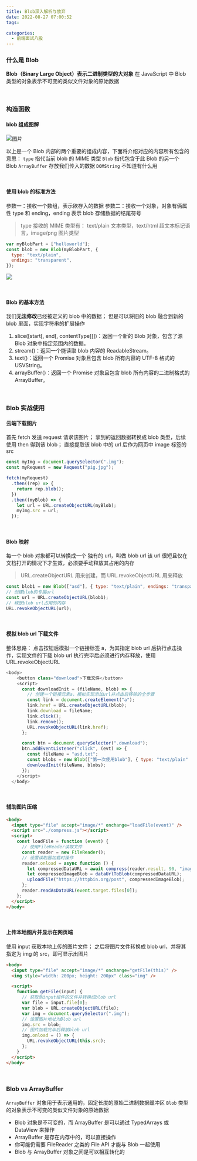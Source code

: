 ```yaml
---
title: Blob深入解析与放弃
date: 2022-08-27 07:00:52
tags:

categories:
  - 前端面试八股
---
```


### 什么是 Blob

**Blob（Binary Large Object）表示二进制类型的大对象**
在 JavaScript 中 Blob 类型的对象表示不可变的类似文件对象的原始数据

<br>

### 构造函数

#### blob 组成图解

![图片](https://p1-jj.byteimg.com/tos-cn-i-t2oaga2asx/gold-user-assets/2020/6/2/172734410c51dbed~tplv-t2oaga2asx-zoom-in-crop-mark:3024:0:0:0.awebp)

以上是一个 Blob 内部的两个重要的组成内容，下面将介绍对应的内容所有包含的意思：
`type` 指代当前 blob 的 MIME 类型
`Blob` 指代包含于此 Blob 的另一个 Blob
`ArrayBuffer` 存放我们传入的数据
`DOMString` 不知道有什么用

<br>

#### 使用 blob 的标准方法

参数一：接收一个数组，表示欲存入的数据
参数二：接收一个对象，对象有俩属性 type 和 ending，ending 表示 blob 存储数据的结尾符号

> type 接收的 MIME 类型有：
> text/plain 文本类型，text/html 超文本标记语言，image/png 图片类型

```js
var myBlobPart = ["helloworld"];
const blob = new Blob(myBlobPart, {
  type: "text/plain",
  endings: "transparent",
});
```

![](https://p1-jj.byteimg.com/tos-cn-i-t2oaga2asx/gold-user-assets/2020/6/2/172734410fb92412~tplv-t2oaga2asx-zoom-in-crop-mark:3024:0:0:0.awebp)

<br>

#### Blob 的基本方法

我们**无法修改**已经被定义的 blob 中的数据；
但是可以将旧的 blob 融合到新的 blob 里面，实现字符串的扩展操作

1. slice([start[, end[, contentType]]])：返回一个新的 Blob 对象，包含了源 Blob 对象中指定范围内的数据。
2. stream()：返回一个能读取 blob 内容的 ReadableStream。
3. text()：返回一个 Promise 对象且包含 blob 所有内容的 UTF-8 格式的 USVString。
4. arrayBuffer()：返回一个 Promise 对象且包含 blob 所有内容的二进制格式的 ArrayBuffer。

<br>

### Blob 实战使用

#### 云端下载图片

首先 fetch 发送 request 请求该图片；
拿到的返回数据转换成 blob 类型，后续使用 then 得到该 blob；
直接提取该 blob 中的 url 后作为网页中 image 标签的 src

```js
const myImg = document.querySelector(".img");
const myRequest = new Request("pig.jpg");

fetch(myRequest)
  .then((rep) => {
    return rep.blob();
  })
  .then((myBlob) => {
    let url = URL.createObjectURL(myBlob);
    myImg.src = url;
  });
```

<br>

#### Blob 映射

每一个 blob 对象都可以转换成一个 独有的 url，叫做 blob url
该 url 很短且仅在文档打开的情况下才生效，必须要手动释放其占用的内存

> URL.createObjectURL 用来创建，而 URL.revokeObjectURL 用来释放

```js
const blob1 = new Blob(["asd"], { type: "text/plain", endings: "transparent" });
// 创建blob的专属url
const url = URL.createObjectURL(blob1);
// 释放blob url占用的内存
URL.revokeObjectURL(url);
```

<br>

#### 模拟 blob url 下载文件

整体思路：
点击按钮后模拟一个链接标签 a，为其指定 blob url 后执行点击操作，实现文件的下载
blob url 执行完毕后必须进行内存释放，使用 URL.revokeObjectURL

```js
<body>
    <button class="download">下载文件</button>
    <script>
      const downloadInit = (fileName, blob) => {
        // 创建一个链接元素a，模拟实现添加url并点击后移除的全步骤
        const link = document.createElement("a");
        link.href = URL.createObjectURL(blob);
        link.download = fileName;
        link.click();
        link.remove();
        URL.revokeObjectURL(link.href);
      };

      const btn = document.querySelector(".download");
      btn.addEventListener("click", (evt) => {
        const fileName = "asd.txt";
        const blobs = new Blob(["第一次使用blob"], { type: "text/plain" });
        downloadInit(fileName, blobs);
      });
    </script>
  </body>
```

<br>

#### 辅助图片压缩

```html
<body>
  <input type="file" accept="image/*" onchange="loadFile(event)" />
  <script src="./compress.js"></script>
  <script>
    const loadFile = function (event) {
      // 使用FileReader读取文件
      const reader = new FileReader();
      // 设置读取器加载时操作
      reader.onload = async function () {
        let compressedDataURL = await compress(reader.result, 90, "image/jpeg");
        let compressedImageBlob = dataUrlToBlob(compressedDataURL);
        uploadFile("https://httpbin.org/post", compressedImageBlob);
      };
      reader.readAsDataURL(event.target.files[0]);
    };
  </script>
</body>
```

<br>

#### 上传本地图片并显示在网页端

使用 input 获取本地上传的图片文件；
之后将图片文件转换成 blob url，并将其指定为 img 的 src，即可显示出图片

```html
<body>
  <input type="file" accept="image/*" onchange="getFile(this)" />
  <img style="width: 200px; height: 200px" class="img" />

  <script>
    function getFile(input) {
      // 获取到input组件的文件并转换成blob url
      var file = input.file[0];
      var blob = URL.createObjectURL(file);
      var img = document.querySelector(".img");
      // 设置图片地址为Blob url
      img.src = blob;
      // 图片加载完毕后释放blob url
      img.onload = () => {
        URL.revokeObjectURL(this.src);
      };
    }
  </script>
</body>
```

<br>

### Blob vs ArrayBuffer

`ArrayBuffer` 对象用于表示通用的，固定长度的原始二进制数据缓冲区
`Blob` 类型的对象表示不可变的类似文件对象的原始数据

- Blob 对象是不可变的，而 ArrayBuffer 是可以通过 TypedArrays 或 DataView 来操作
- ArrayBuffer 是存在内存中的，可以直接操作
- 你可能仍需要 FileReader 之类的 File API 才能与 Blob 一起使用
- Blob 与 ArrayBuffer 对象之间是可以相互转化的
